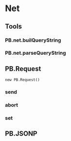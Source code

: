 # Net

## Tools

### PB.net.builQueryString
### PB.net.parseQueryString


## PB.Request
~~~
new PB.Request()
~~~

### send
### abort
### set

## PB.JSONP